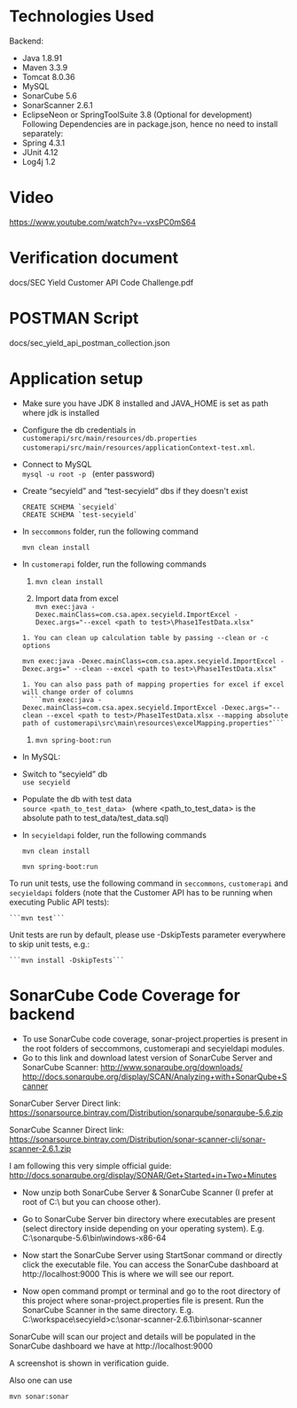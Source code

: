 # Technologies Used

Backend:
- Java 1.8.91
- Maven 3.3.9
- Tomcat 8.0.36
- MySQL
- SonarCube 5.6
- SonarScanner 2.6.1
- EclipseNeon or SpringToolSuite 3.8 (Optional for development)
Following Dependencies are in package.json, hence no need to install separately:
- Spring 4.3.1
- JUnit 4.12
- Log4j 1.2

# Video
https://www.youtube.com/watch?v=-vxsPC0mS64

# Verification document
docs/SEC Yield Customer API Code Challenge.pdf

# POSTMAN Script
docs/sec_yield_api_postman_collection.json


# Application setup

- Make sure you have JDK 8 installed and JAVA_HOME is set as path where jdk is installed

- Configure the db credentials in  
`customerapi/src/main/resources/db.properties`   `customerapi/src/main/resources/applicationContext-test.xml`.

- Connect to MySQL  
	`mysql -u root -p ` (enter password)

- Create “secyield” and “test-secyield” dbs if they doesn't exist

	```CREATE SCHEMA `secyield` ```  
	```CREATE SCHEMA `test-secyield` ```


- In `seccommons` folder, run the following command

	```mvn clean install ```

- In `customerapi` folder, run the following commands

	1. ```mvn clean install ```   

	1. Import data from excel  
    `mvn exec:java -Dexec.mainClass=com.csa.apex.secyield.ImportExcel -Dexec.args="--excel <path to test>\Phase1TestData.xlsx"`

	  1. You can clean up calculation table by passing --clean or -c options  
	```mvn exec:java -Dexec.mainClass=com.csa.apex.secyield.ImportExcel -Dexec.args=" --clean --excel <path to test>\Phase1TestData.xlsx"```

	  1. You can also pass path of mapping properties for excel if excel will change order of columns  
		```mvn exec:java -Dexec.mainClass=com.csa.apex.secyield.ImportExcel -Dexec.args="--clean --excel <path to test>/Phase1TestData.xlsx --mapping absolute path of customerapi\src\main\resources\excelMapping.properties"```  

	1. ```mvn spring-boot:run ```  

- In MySQL:
 - Switch to “secyield” db  
   ```use secyield ```  

 - Populate the db with test data  
  ```source <path_to_test_data> ``` (where <path_to_test_data> is the absolute path to test_data/test_data.sql)

- In `secyieldapi` folder, run the following commands  

	```mvn clean install ```

	```mvn spring-boot:run ```


To run unit tests, use the following command in `seccommons`, `customerapi` and `secyieldapi` folders (note that the Customer API has to be running when executing Public API tests):

	```mvn test```

Unit tests are run by default, please use -DskipTests parameter everywhere to skip unit tests, e.g.:

	```mvn install -DskipTests```

# SonarCube Code Coverage for backend

- To use SonarCube code coverage, sonar-project.properties is present in the root folders of seccommons, customerapi and secyieldapi modules.
- Go to this link and download latest version of SonarCube Server and SonarCube Scanner:
http://www.sonarqube.org/downloads/
http://docs.sonarqube.org/display/SCAN/Analyzing+with+SonarQube+Scanner

SonarCuber Server Direct link:
https://sonarsource.bintray.com/Distribution/sonarqube/sonarqube-5.6.zip

SonarCube Scanner Direct link:
https://sonarsource.bintray.com/Distribution/sonar-scanner-cli/sonar-scanner-2.6.1.zip

I am following this very simple official guide:
http://docs.sonarqube.org/display/SONAR/Get+Started+in+Two+Minutes

- Now unzip both SonarCube Server & SonarCube Scanner (I prefer at root of C:\ but you can choose other).

- Go to SonarCube Server bin directory where executables are present (select directory inside depending on your operating system).
E.g. C:\sonarqube-5.6\bin\windows-x86-64

- Now start the SonarCube Server using StartSonar command or directly click the executable file. You can access the SonarCube dashboard at http://localhost:9000
This is where we will see our report.

- Now open command prompt or terminal and go to the root directory of this project where sonar-project.properties file is present. Run the SonarCube Scanner in the same directory.
E.g. C:\workspace\secyield>c:\sonar-scanner-2.6.1\bin\sonar-scanner

SonarCube will scan our project and details will be populated in the SonarCube dashboard we have at http://localhost:9000

A screenshot is shown in verification guide.

Also one can use  

```mvn sonar:sonar```
